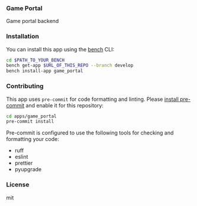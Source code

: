 ### Game Portal

Game portal backend

### Installation

You can install this app using the [bench](https://github.com/frappe/bench) CLI:

```bash
cd $PATH_TO_YOUR_BENCH
bench get-app $URL_OF_THIS_REPO --branch develop
bench install-app game_portal
```

### Contributing

This app uses `pre-commit` for code formatting and linting. Please [install pre-commit](https://pre-commit.com/#installation) and enable it for this repository:

```bash
cd apps/game_portal
pre-commit install
```

Pre-commit is configured to use the following tools for checking and formatting your code:

- ruff
- eslint
- prettier
- pyupgrade

### License

mit
